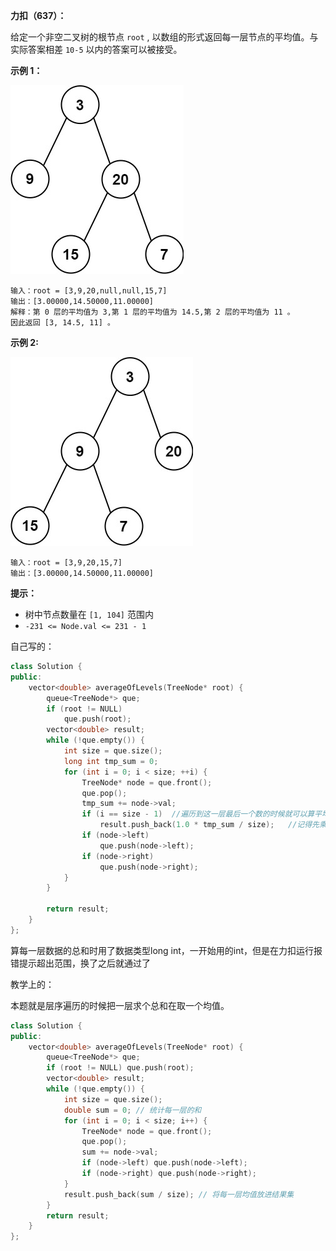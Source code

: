 **力扣（637）：**

给定一个非空二叉树的根节点 `root` , 以数组的形式返回每一层节点的平均值。与实际答案相差 `10-5` 以内的答案可以被接受。

**示例 1：**

![](img/16.jpg)

```
输入：root = [3,9,20,null,null,15,7]
输出：[3.00000,14.50000,11.00000]
解释：第 0 层的平均值为 3,第 1 层的平均值为 14.5,第 2 层的平均值为 11 。
因此返回 [3, 14.5, 11] 。
```

**示例 2:**

![](img/17.jpg)

```
输入：root = [3,9,20,15,7]
输出：[3.00000,14.50000,11.00000]
```

**提示：**

- 树中节点数量在 `[1, 104]` 范围内
- `-231 <= Node.val <= 231 - 1`





自己写的：

```cpp
class Solution {
public:
	vector<double> averageOfLevels(TreeNode* root) {
		queue<TreeNode*> que;
		if (root != NULL)
			que.push(root);
		vector<double> result;
		while (!que.empty()) {
			int size = que.size();
			long int tmp_sum = 0;
			for (int i = 0; i < size; ++i) {
				TreeNode* node = que.front();
				que.pop();
				tmp_sum += node->val;
				if (i == size - 1)  //遍历到这一层最后一个数的时候就可以算平均值了
					result.push_back(1.0 * tmp_sum / size);   //记得先乘一个1.0变换数据类型
				if (node->left)
					que.push(node->left);
				if (node->right)
					que.push(node->right);
			}
		}

		return result;
	}
};
```

算每一层数据的总和时用了数据类型long int，一开始用的int，但是在力扣运行报错提示超出范围，换了之后就通过了



教学上的：

本题就是层序遍历的时候把一层求个总和在取一个均值。

```cpp
class Solution {
public:
    vector<double> averageOfLevels(TreeNode* root) {
        queue<TreeNode*> que;
        if (root != NULL) que.push(root);
        vector<double> result;
        while (!que.empty()) {
            int size = que.size();
            double sum = 0; // 统计每一层的和
            for (int i = 0; i < size; i++) {
                TreeNode* node = que.front();
                que.pop();
                sum += node->val;
                if (node->left) que.push(node->left);
                if (node->right) que.push(node->right);
            }
            result.push_back(sum / size); // 将每一层均值放进结果集
        }
        return result;
    }
};
```

